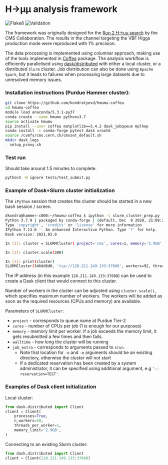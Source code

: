 # H→µµ analysis framework

![Flake8](https://github.com/kondratyevd/hmumu-coffea/actions/workflows/flake8.yml/badge.svg)
![Validation](https://github.com/kondratyevd/hmumu-coffea/actions/workflows/validation.yml/badge.svg)

The framework was originally designed for the [Run 2 H→µµ search](https://inspirehep.net/literature/1815813) by the CMS Collaboration. The results in the channel targeting the VBF Higgs production mode were reproduced with 1% precision.

The data processing is implemented using columnar approach, making use of the tools implemented in [Coffea](https://github.com/CoffeaTeam/coffea) package. The analysis workflow is efficiently parallelised using [dask/distributed](https://github.com/dask/distributed) with either a local cluster, or a distributed `Slurm` cluster. Job distribution can also be done using `Apache Spark`, but it leads to failures when processing large datasets due to unresolved memory issues.

### Installation instructions (Purdue Hammer cluster):
```bash
git clone https://github.com/kondratyevd/hmumu-coffea
cd hmumu-coffea
module load anaconda/5.3.1-py37
conda create --name hmumu python=3.7
source activate hmumu
pip install --user coffea matplotlib==3.4.2 dask_jobqueue mplhep
conda install -c conda-forge pytest dask xrootd 
source /cvmfs/cms.cern.ch/cmsset_default.sh
mkdir dask_logs
. setup_proxy.sh
```

### Test run
Should take around 1.5 minutes to complete.
```bash
python3 -W ignore tests/test_submit.py
```

### Example of Dask+Slurm cluster initialization
The `iPython` session that creates the cluster should be started in a new bash session / screen.
```bash
dkondra@hammer-c000:~/hmumu-coffea $ ipython -i slurm_cluster_prep.py
Python 3.7.9 | packaged by conda-forge | (default, Dec  9 2020, 21:08:20)
Type 'copyright', 'credits' or 'license' for more information
IPython 7.13.0 -- An enhanced Interactive Python. Type '?' for help.
Dask version: 2021.03.0

In [1]: cluster = SLURMCluster( project='cms', cores=1, memory='3.9GB',walltime='14-00:00:00', job_extra=['--qos=normal', '-o dask_logs/dask_job.%j.%N.out','-e dask_logs/dask_job.%j.%N.error'])

In [2]: cluster.scale(300)

In [3]: print(cluster)
SLURMCluster(346dd8d0, 'tcp://128.211.149.133:37608', workers=92, threads=92, memory=358.80 GB)
```
The IP address (in this example `128.211.149.133:37608`) can be used to create a Dask client that would connect to this cluster. 

Number of workers in the cluster can be adjusted using `cluster.scale()`, which specifies maximum number of workers. The workers will be added as soon as the required resources (CPUs and memory) are available.

Parameters of `SLURMCluster`:
- `project` - corresponds to queue name at Purdue Tier-2
- `cores` - number of CPUs per job (1 is enough for our purposes)
- `memory` - memory limit per worker. If a job exceeds the memory limit, it gets resubmitted a few times and then fails.
- `walltime` - how long the cluster will be running
- `job_extra` - corresponds to arguments passed to `srun`.
    - Note that location for `-o` and `-e` arguments should be an existing directory, otherwise the cluster will not start
    - If a dedicated reservation has been created by a system administrator, it can be specified using additional argument, e.g `'--reservation=TEST'`.


### Examples of Dask client initialization
Local cluster:
```python
from dask.distributed import Client
client = Client(
    processes=True,
    n_workers=40,
    threads_per_worker=1,
    memory_limit='2.9GB',
)
```
Connecting to an existing Slurm cluster:
```python
from dask.distributed import Client
client = Client(128.211.149.133:37608)
```
